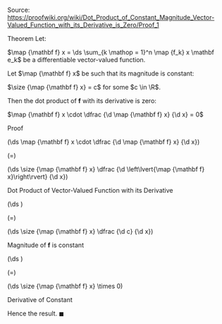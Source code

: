 # 

Source: https://proofwiki.org/wiki/Dot_Product_of_Constant_Magnitude_Vector-Valued_Function_with_its_Derivative_is_Zero/Proof_1

Theorem
Let:

$\map {\mathbf f} x = \ds \sum_{k \mathop = 1}^n \map {f_k} x \mathbf e_k$
be a differentiable vector-valued function.

Let $\map {\mathbf f} x$ be such that its magnitude is constant:

$\size {\map {\mathbf f} x} = c$
for some $c \in \R$.

Then the dot product of $\mathbf f$ with its derivative is zero:

$\map {\mathbf f} x \cdot \dfrac {\d \map {\mathbf f} x} {\d x} = 0$


Proof













\(\ds \map {\mathbf f} x \cdot \dfrac {\d \map {\mathbf f} x} {\d x}\)

\(=\)







\(\ds \size {\map {\mathbf f} x} \dfrac {\d \left\lvert{\map {\mathbf f} x}\right\rvert} {\d x}\)





Dot Product of Vector-Valued Function with its Derivative














\(\ds \)

\(=\)







\(\ds \size {\map {\mathbf f} x} \dfrac {\d c} {\d x}\)





Magnitude of $\mathbf f$ is constant














\(\ds \)

\(=\)







\(\ds \size {\map {\mathbf f} x} \times 0\)





Derivative of Constant




Hence the result.
$\blacksquare$





